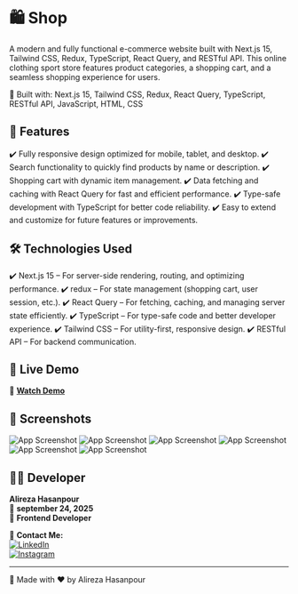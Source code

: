 # 🛍️ Shop

A modern and fully functional e-commerce website built with Next.js 15, Tailwind CSS, Redux, TypeScript, React Query, and RESTful API. This online clothing sport store features product categories, a shopping cart, and a seamless shopping experience for users.

🔹 Built with: Next.js 15, Tailwind CSS, Redux, React Query, TypeScript, RESTful API, JavaScript, HTML, CSS


## 🚀 Features  
✔️ Fully responsive design optimized for mobile, tablet, and desktop.
✔️ Search functionality to quickly find products by name or description.
✔️ Shopping cart with dynamic item management.
✔️ Data fetching and caching with React Query for fast and efficient performance.
✔️ Type-safe development with TypeScript for better code reliability.
✔️ Easy to extend and customize for future features or improvements.


## 🛠️ Technologies Used
✔️ Next.js 15 – For server-side rendering, routing, and optimizing performance.
✔️ redux – For state management (shopping cart, user session, etc.).
✔️ React Query – For fetching, caching, and managing server state efficiently.
✔️ TypeScript – For type-safe code and better developer experience.
✔️ Tailwind CSS – For utility-first, responsive design.
✔️ RESTful API – For backend communication.

## 🎥 Live Demo  
🔗 **[Watch Demo](https://shop-sherafit.vercel.app/ "Live Demo")**  

## 📸 Screenshots  
![App Screenshot](https://github.com/user-attachments/assets/8d0ae166-9c5b-4f3d-97b7-a82f77703f9e)
![App Screenshot](https://github.com/user-attachments/assets/6b7093f2-4507-44af-a577-8a4ea03fce68)
![App Screenshot](https://github.com/user-attachments/assets/64ea983e-1486-4d2b-941c-2095adbecc81)
![App Screenshot](https://github.com/user-attachments/assets/5c1efeeb-8014-4406-8857-5c3c88f716ee)
![App Screenshot](https://github.com/user-attachments/assets/938963e2-daae-47d4-9e8d-57993c4c9657)
![App Screenshot](https://github.com/user-attachments/assets/6e81627c-5245-4b96-ae3d-7a004f5008f5)


## 👨‍💻 Developer  
**Alireza Hasanpour**  
📅 **september 24, 2025**  
💼 **Frontend Developer**  

📲 **Contact Me:**  
[![LinkedIn](https://img.shields.io/badge/LinkedIn-0077B5?style=for-the-badge&logo=linkedin&logoColor=white)](https://www.linkedin.com/in/alireza-hasanpour-9ab4a732b)  
[![Instagram](https://img.shields.io/badge/Instagram-E4405F?style=for-the-badge&logo=instagram&logoColor=white)](https://www.instagram.com/alireza_hasanpour_frontend)  

---
🚀 Made with ❤️ by Alireza Hasanpour  
